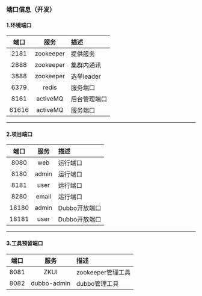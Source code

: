 ### 端口信息（开发）
#### 1.环境端口
|端口|服务|描述|
|:---:|:---:|:---|
|2181|zookeeper|提供服务|
|2888|zookeeper|集群内通讯|
|3888|zookeeper|选举leader|
|6379|redis|服务端口|
|8161|activeMQ|后台管理端口|
|61616|activeMQ|服务端口|
---
#### 2.项目端口
|端口|服务|描述|
|:---:|:---:|:---|
|8080|web|运行端口|
|8180|admin|运行端口|
|8181|user|运行端口|
|8280|email|运行端口|
|18180|admin|Dubbo开放端口|
|18181|user|Dubbo开放端口|
---
#### 3.工具预留端口
|端口|服务|描述|
|:---:|:---:|:---|
|8081|ZKUI|zookeeper管理工具|
|8082|dubbo-admin|dubbo管理工具|